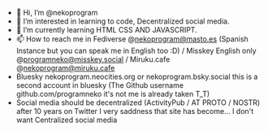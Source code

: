 - 👋 Hi, I’m @nekoprogram
- 👀 I’m interested in learning to code, Decentralized social media.
- 🌱 I’m currently learning HTML CSS AND JAVASCRIPT.
- 📫 How to reach me in Fediverse @nekoprogram@masto.es (Spanish Instance but you can speak me in English too :D) / Misskey English only @programneko@misskey.social / Miruku.cafe @nekoprogram@miruku.cafe
- Bluesky nekoprogram.neocities.org or nekoprogram.bsky.social this is a second account in bluesky (The Github username github.com/programneko it's not me is already taken T_T)
- Social media should be decentralized (ActivityPub / AT PROTO / NOSTR) after 10 years on Twitter I very saddness that site has become... I don't want Centralized social media

<!---
nekoprogram/nekoprogram is a ✨ special ✨ repository because its `README.md` (this file) appears on your GitHub profile.
You can click the Preview link to take a look at your changes.
--->
